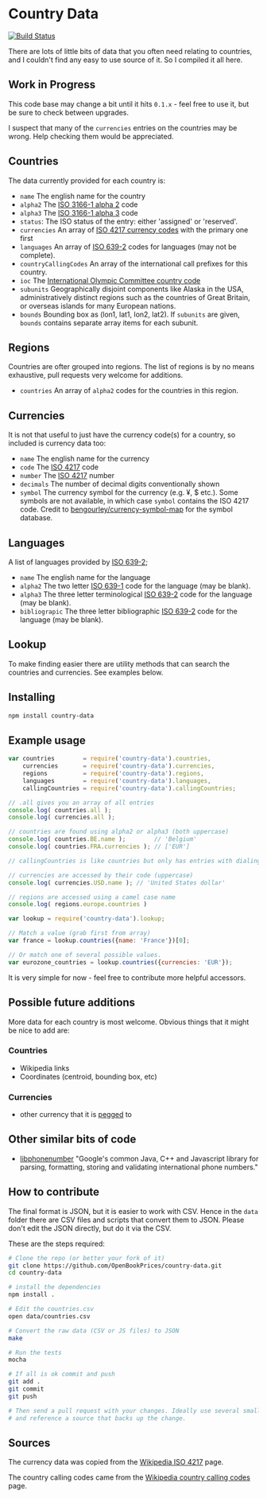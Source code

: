 # Country Data

[![Build Status](https://travis-ci.org/OpenBookPrices/country-data.png)](https://travis-ci.org/OpenBookPrices/country-data)

There are lots of little bits of data that you often need relating to countries,
and I couldn't find any easy to use source of it. So I compiled it all here.

## Work in Progress

This code base may change a bit until it hits `0.1.x` - feel free to use it, but be sure to check between upgrades.

I suspect that many of the `currencies` entries on the countries may be wrong. Help checking them would be appreciated.


## Countries

The data currently provided for each country is:

  * `name` The english name for the country
  * `alpha2` The [ISO 3166-1 alpha 2](http://en.wikipedia.org/wiki/ISO_3166-1_alpha-2) code
  * `alpha3` The [ISO 3166-1 alpha 3](http://en.wikipedia.org/wiki/ISO_3166-1_alpha-3) code
  * `status`: The ISO status of the entry: either 'assigned' or 'reserved'.
  * `currencies` An array of [ISO 4217 currency codes](http://en.wikipedia.org/wiki/ISO_4217) with the primary one first
  * `languages` An array of [ISO 639-2](http://en.wikipedia.org/wiki/ISO_639-2) codes for languages (may not be complete).
  * `countryCallingCodes` An array of the international call prefixes for this country.
  * `ioc` The [International Olympic Committee country code](http://en.wikipedia.org/wiki/List_of_IOC_country_codes)
  * `subunits` Geographically disjoint components like Alaska in the USA, administratively distinct regions such as the countries of Great Britain, or overseas islands for many European nations.
  * `bounds` Bounding box as (lon1, lat1, lon2, lat2). If `subunits` are given, `bounds` contains separate array items for each subunit.

## Regions

Countries are ofter grouped into regions. The list of regions is by no means exhaustive, pull requests very welcome for additions.

  * `countries` An array of `alpha2` codes for the countries in this region.

## Currencies

It is not that useful to just have the currency code(s) for a country, so included is currency data too:

  * `name` The english name for the currency
  * `code` The [ISO 4217](http://en.wikipedia.org/wiki/ISO_4217) code
  * `number` The [ISO 4217](http://en.wikipedia.org/wiki/ISO_4217) number
  * `decimals` The number of decimal digits conventionally shown
  * `symbol` The currency symbol for the currency (e.g. ¥, $ etc.). Some symbols are not available, in which case
    `symbol` contains the ISO 4217 code.  Credit to [bengourley/currency-symbol-map](https://github.com/bengourley/currency-symbol-map)
    for the symbol database.

## Languages

A list of languages provided by [ISO 639-2](http://en.wikipedia.org/wiki/ISO_639-2);

  * `name` The english name for the language
  * `alpha2` The two letter [ISO 639-1](http://en.wikipedia.org/wiki/ISO_639-1) code for the language (may be blank).
  * `alpha3` The three letter terminological [ISO 639-2](http://en.wikipedia.org/wiki/ISO_639-2) code for the language (may be blank).
  * `bibliograpic` The three letter bibliographic [ISO 639-2](http://en.wikipedia.org/wiki/ISO_639-2) code for the language (may be blank).

## Lookup

To make finding easier there are utility methods that can search the countries and currencies. See examples below.


## Installing

``` bash
npm install country-data
```


## Example usage

``` javascript
var countries        = require('country-data').countries,
    currencies       = require('country-data').currencies,
    regions          = require('country-data').regions,
    languages        = require('country-data').languages,
    callingCountries = require('country-data').callingCountries;

// .all gives you an array of all entries
console.log( countries.all );
console.log( currencies.all );

// countries are found using alpha2 or alpha3 (both uppercase)
console.log( countries.BE.name );        // 'Belgium'
console.log( countries.FRA.currencies ); // ['EUR']

// callingCountries is like countries but only has entries with dialing codes.

// currencies are accessed by their code (uppercase)
console.log( currencies.USD.name ); // 'United States dollar'

// regions are accessed using a camel case name
console.log( regions.europe.countries )
```

``` javascript
var lookup = require('country-data').lookup;

// Match a value (grab first from array)
var france = lookup.countries({name: 'France'})[0];

// Or match one of several possible values.
var eurozone_countries = lookup.countries({currencies: 'EUR'});
```

It is very simple for now - feel free to contribute more helpful accessors.


## Possible future additions

More data for each country is most welcome. Obvious things that it might be nice
to add are:

### Countries

  * Wikipedia links
  * Coordinates (centroid, bounding box, etc)

### Currencies

  * other currency that it is [pegged](http://en.wikipedia.org/wiki/Fixed_exchange_rate) to


## Other similar bits of code

* [libphonenumber](https://code.google.com/p/libphonenumber/) "Google's common Java, C++ and Javascript library for parsing, formatting, storing and validating international phone numbers."


## How to contribute

The final format is JSON, but it is easier to work with CSV. Hence in the `data`
folder there are CSV files and scripts that convert them to JSON. Please don't
edit the JSON directly, but do it via the CSV.

These are the steps required:

``` bash
# Clone the repo (or better your fork of it)
git clone https://github.com/OpenBookPrices/country-data.git
cd country-data

# install the dependencies
npm install .

# Edit the countries.csv
open data/countries.csv

# Convert the raw data (CSV or JS files) to JSON
make

# Run the tests
mocha

# If all is ok commit and push
git add .
git commit
git push

# Then send a pull request with your changes. Ideally use several small commits,
# and reference a source that backs up the change.
```


## Sources

The currency data was copied from the [Wikipedia ISO 4217](http://en.wikipedia.org/wiki/ISO_4217) page.

The country calling codes came from the  [Wikipedia country calling codes](http://en.wikipedia.org/wiki/List_of_country_calling_codes) page.
